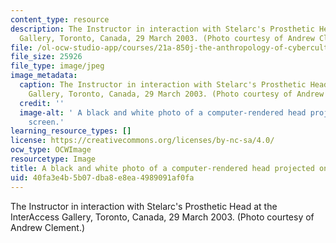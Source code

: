 ```yaml
---
content_type: resource
description: The Instructor in interaction with Stelarc's Prosthetic Head at the InterAccess
  Gallery, Toronto, Canada, 29 March 2003. (Photo courtesy of Andrew Clement.)
file: /ol-ocw-studio-app/courses/21a-850j-the-anthropology-of-cybercultures-spring-2009/40fa3e4b5b07dba8e8ea4989091af0fa_21a-850js09.jpg
file_size: 25926
file_type: image/jpeg
image_metadata:
  caption: The Instructor in interaction with Stelarc's Prosthetic Head at the InterAccess
    Gallery, Toronto, Canada, 29 March 2003. (Photo courtesy of Andrew Clement.)
  credit: ''
  image-alt: ' A black and white photo of a computer-rendered head projected on a
    screen.'
learning_resource_types: []
license: https://creativecommons.org/licenses/by-nc-sa/4.0/
ocw_type: OCWImage
resourcetype: Image
title: A black and white photo of a computer-rendered head projected on a screen
uid: 40fa3e4b-5b07-dba8-e8ea-4989091af0fa
---
```

The Instructor in interaction with Stelarc's Prosthetic Head at the InterAccess Gallery, Toronto, Canada, 29 March 2003. (Photo courtesy of Andrew Clement.)